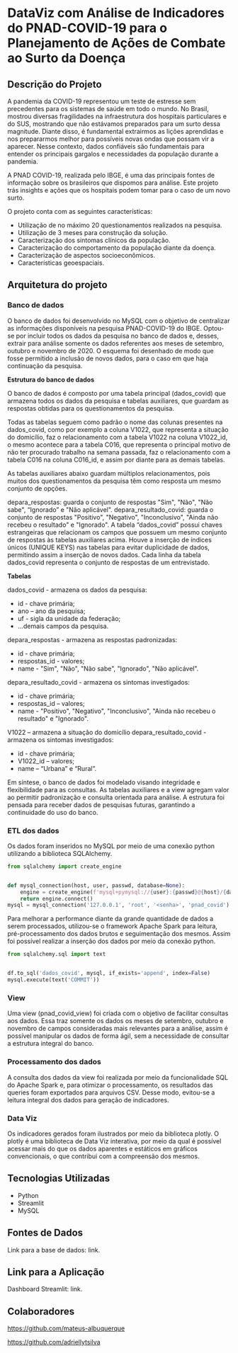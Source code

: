 # DataViz com Análise de Indicadores do PNAD-COVID-19 para o Planejamento de Ações de Combate ao Surto da Doença

## Descrição do Projeto

A pandemia da COVID-19 representou um teste de estresse sem precedentes para os sistemas de saúde em todo o mundo. No Brasil, mostrou diversas fragilidades na infraestrutura dos hospitais particulares e do SUS, mostrando que não estávamos preparados para um surto dessa magnitude. Diante disso, é fundamental extrairmos as lições aprendidas e nos prepararmos melhor para possíveis novas ondas que possam vir a aparecer. Nesse contexto, dados confiáveis são fundamentais para entender os principais gargalos e necessidades da população durante a pandemia.

A PNAD COVID-19, realizada pelo IBGE, é uma das principais fontes de informação sobre os brasileiros que dispomos para análise. Este projeto trás insights e ações que os hospitais podem tomar para o caso de um novo surto.

O projeto conta com as seguintes características:

- Utilização de no máximo 20 questionamentos realizados na pesquisa.
- Utilização de 3 meses para construção da solução.
- Caracterização dos sintomas clínicos da população.
- Caracterização do comportamento da população diante da doença.
- Caracterização de aspectos socioeconômicos.
- Características geoespaciais.

## Arquitetura do projeto

### Banco de dados

O banco de dados foi desenvolvido no MySQL com o objetivo de centralizar as informações disponíveis na pesquisa PNAD-COVID-19 do IBGE. Optou-se por incluir todos os dados da pesquisa no banco de dados e, desses, extrair para análise somente os dados referentes aos meses de setembro, outubro e novembro de 2020. O esquema foi desenhado de modo que fosse permitido a inclusão de novos dados, para o caso em que haja continuação da pesquisa.

**Estrutura do banco de dados**

O banco de dados é composto por uma tabela principal (dados_covid) que armazena todos os dados da pesquisa e tabelas auxiliares, que guardam as respostas obtidas para os questionamentos da pesquisa.

Todas as tabelas seguem como padrão o nome das colunas presentes na dados_covid, como por exemplo a coluna V1022, que representa a situação do domicílio, faz o relacionamento com a tabela V1022 na coluna V1022_id, o mesmo acontece para a tabela C016, que representa o principal motivo de não ter procurado trabalho na semana passada, faz o relacionamento com a tabela C016 na coluna C016_id, e assim por diante para as demais tabelas.

As tabelas auxiliares abaixo guardam múltiplos relacionamentos, pois muitos dos questionamentos da pesquisa têm como resposta um mesmo conjunto de opções.

depara_respostas: guarda o conjunto de respostas "Sim", "Não", "Não sabe", “Ignorado” e "Não aplicável".
depara_resultado_covid: guarda o conjunto de respostas "Positivo", "Negativo", "Inconclusivo", "Ainda não recebeu o resultado" e "Ignorado".
A tabela “dados_covid” possui chaves estrangeiras que relacionam os campos que possuem um mesmo conjunto de respostas às tabelas auxiliares acima. Houve a inserção de índices únicos (UNIQUE KEYS) nas tabelas para evitar duplicidade de dados, permitindo assim a inserção de novos dados. Cada linha da tabela dados_covid representa o conjunto de respostas de um entrevistado.

**Tabelas**

dados_covid - armazena os dados da pesquisa:

- id - chave primária;
- ano – ano da pesquisa;
- uf - sigla da unidade da federação;
- ...demais campos da pesquisa.

depara_respostas - armazena as respostas padronizadas:

- id - chave primária;
- respostas_id - valores;
- name - "Sim", "Não", "Não sabe", "Ignorado", "Não aplicável".

depara_resultado_covid - armazena os sintomas investigados:

- id - chave primária;
- respostas_id – valores;
- name - "Positivo", "Negativo", "Inconclusivo", "Ainda não recebeu o resultado" e "Ignorado".

V1022 – armazena a situação do domicílio depara_resultado_covid - armazena os sintomas investigados:

- id - chave primária;
- V1022_id – valores;
- name – “Urbana” e “Rural”.

Em síntese, o banco de dados foi modelado visando integridade e flexibilidade para as consultas. As tabelas auxiliares e a view agregam valor ao permitir padronização e consulta orientada para análise. A estrutura foi pensada para receber dados de pesquisas futuras, garantindo a continuidade do uso do banco.

### ETL dos dados

Os dados foram inseridos no MySQL por meio de uma conexão python utilizando a biblioteca SQLAlchemy.

```python
from sqlalchemy import create_engine


def mysql_connection(host, user, passwd, database=None):
    engine = create_engine(f'mysql+pymysql://{user}:{passwd}@{host}/{database}')
    return engine.connect()
mysql = mysql_connection('127.0.0.1', 'root', '<senha>', 'pnad_covid')
```

Para melhorar a performance diante da grande quantidade de dados a serem processados, utilizou-se o framework Apache Spark para leitura, pré-processamento dos dados brutos e seguimentação dos mesmos. Assim foi possível realizar a inserção dos dados por meio da conexão python.

```python
from sqlalchemy.sql import text


df.to_sql('dados_covid', mysql, if_exists='append', index=False)
mysql.execute(text('COMMIT'))
```

### View

Uma view (pnad_covid_view) foi criada com o objetivo de facilitar consultas aos dados. Essa traz somente os dados os meses de setembro, outubro e novembro de campos consideradas mais relevantes para a análise, assim é possível manipular os dados de forma ágil, sem a necessidade de consultar a estrutura integral do banco.

### Processamento dos dados

A consulta dos dados da view foi realizada por meio da funcionalidade SQL do Apache Spark e, para otimizar o processamento, os resultados das queries foram exportados para arquivos CSV. Desse modo, evitou-se a leitura integral dos dados para geração de indicadores.

### Data Viz

Os indicadores gerados foram ilustrados por meio da biblioteca plotly. O plotly é uma biblioteca de Data Viz interativa, por meio da qual é possível acessar mais do que os dados aparentes e estáticos em gráficos convencionais, o que contribui com a compreensão dos mesmos.

## Tecnologias Utilizadas

- Python
- Streamlit
- MySQL

## Fontes de Dados

Link para a base de dados: <a style="text-decoration:none;" href="https://covid19.ibge.gov.br/pnad-covid/" target="_blank">link</a>.

## Link para a Aplicação

Dashboard Streamlit: <a style="text-decoration:none;" href="https://postechtechchallengefase3-nvadkgperqxqkzu835k6er.streamlit.app/" target="_blank">link</a>.

## Colaboradores

https://github.com/mateus-albuquerque

https://github.com/adriellytsilva

